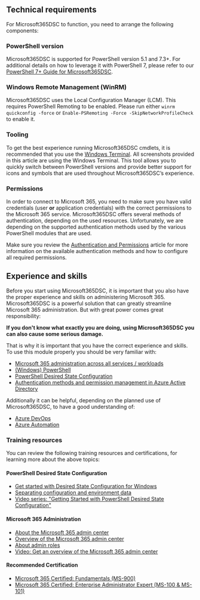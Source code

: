 ## Technical requirements

For Microsoft365DSC to function, you need to arrange the following components:

### PowerShell version

Microsoft365DSC is supported for PowerShell version 5.1 and 7.3+. For additional details on how to leverage it with PowerShell 7, please refer to our [PowerShell 7+ Guide for Microsoft365DSC](https://microsoft365dsc.com/user-guide/get-started/powershell7-support/).

### Windows Remote Management (WinRM)

Microsoft365DSC uses the Local Configuration Manager (LCM). This requires PowerShell Remoting to be enabled. Please run either `winrm quickconfig -force` or `Enable-PSRemoting -Force -SkipNetworkProfileCheck` to enable it.

### Tooling

To get the best experience running Microsoft365DSC cmdlets, it is recommended that you use the <a href="https://www.microsoft.com/en-ca/p/windows-terminal/9n0dx20hk701" target="_blank">Windows Terminal</a>. All screenshots provided in this article are using the Windows Terminal. This tool allows you to quickly switch between PowerShell versions and provide better support for icons and symbols that are used throughout Microsoft365DSC’s experience.

### Permissions

In order to connect to Microsoft 365, you need to make sure you have valid credentials (user **or** application credentials) with the correct permissions to the Microsoft 365 service. Microsoft365DSC offers several methods of authentication, depending on the used resources. Unfortunately, we are depending on the supported authentication methods used by the various PowerShell modules that are used.

Make sure you review the [Authentication and Permissions](../authentication-and-permissions) article for more information on the available authentication methods and how to configure all required permissions.

## Experience and skills

Before you start using Microsoft365DSC, it is important that you also have the proper experience and skills on administering Microsoft 365. Microsoft365DSC is a powerful solution that can greatly streamline Microsoft 365 administration. But with great power comes great responsibility:

**If you don't know what exactly you are doing, using Microsoft365DSC you can also cause some serious damage.**

That is why it is important that you have the correct experience and skills. To use this module properly you should be very familiar with:

- <a href="https://docs.microsoft.com/en-us/microsoft-365/admin/admin-overview/admin-center-overview" target="_blank">Microsoft 365 administration across all services / workloads</a>
- <a href="https://docs.microsoft.com/en-us/powershell/" target="_blank">(Windows) PowerShell</a>
- <a href="https://docs.microsoft.com/nl-nl/powershell/dsc/getting-started/winGettingStarted?view=dsc-1.1" target="_blank">PowerShell Desired State Configuration</a>
- <a href="https://docs.microsoft.com/en-us/azure/active-directory/develop/msal-authentication-flows" target="_blank">Authentication methods and permission management in Azure Active Directory</a>

Additionally it can be helpful, depending on the planned use of Microsoft365DSC, to have a good understanding of:

- <a href="https://azure.microsoft.com/en-us/services/devops/" target="_blank">Azure DevOps </a>
- <a href="https://docs.microsoft.com/en-us/azure/automation/overview" target="_blank">Azure Automation</a>

### Training resources

You can review the following training resources and certifications, for learning more about the above topics:

#### PowerShell Desired State Configuration

- <a href="https://docs.microsoft.com/en-us/powershell/dsc/getting-started/wingettingstarted" target="_blank">Get started with Desired State Configuration for Windows</a>
- <a href="https://docs.microsoft.com/en-us/powershell/dsc/configurations/separatingenvdata" target="_blank">Separating configuration and environment data</a>
- <a href="https://docs.microsoft.com/en-us/shows/getting-started-with-powershell-dsc/" target="_blank">Video series: "Getting Started with PowerShell Desired State Configuration"</a>

#### Microsoft 365 Administration

- <a href="https://docs.microsoft.com/en-us/microsoft-365/admin/admin-overview/about-the-admin-center" target="_blank">About the Microsoft 365 admin center</a>
- <a href="https://docs.microsoft.com/en-us/microsoft-365/admin/admin-overview/admin-center-overview" target="_blank">Overview of the Microsoft 365 admin center</a>
- <a href="https://docs.microsoft.com/en-us/microsoft-365/admin/add-users/about-admin-roles" target="_blank">About admin roles</a>
- <a href="https://www.youtube.com/watch?v=aTkgF33C9hA" target="_blank">Video: Get an overview of the Microsoft 365 admin center</a>

#### Recommended Certification

- <a href="https://docs.microsoft.com/en-us/learn/certifications/microsoft-365-fundamentals/" target="_blank">Microsoft 365 Certified: Fundamentals (MS-900)</a>
- <a href="https://docs.microsoft.com/en-us/learn/certifications/m365-enterprise-administrator/" target="_blank">Microsoft 365 Certified: Enterprise Administrator Expert (MS-100 & MS-101)</a>
